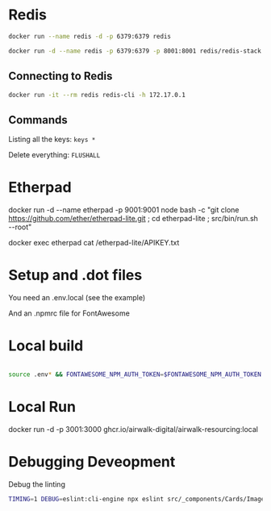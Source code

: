 

# Redis

```bash
docker run --name redis -d -p 6379:6379 redis

docker run -d --name redis -p 6379:6379 -p 8001:8001 redis/redis-stack:latest
```

## Connecting to Redis

```bash
docker run -it --rm redis redis-cli -h 172.17.0.1
```

## Commands

Listing all the keys: `keys *`

Delete everything: `FLUSHALL`


# Etherpad

docker run -d --name etherpad -p 9001:9001 node bash -c "git clone https://github.com/ether/etherpad-lite.git ; cd etherpad-lite ; src/bin/run.sh --root"
 
docker exec etherpad cat /etherpad-lite/APIKEY.txt

# Setup and .dot files

You need an .env.local (see the example)

And an .npmrc file for FontAwesome


# Local build

```bash

source .env* && FONTAWESOME_NPM_AUTH_TOKEN=$FONTAWESOME_NPM_AUTH_TOKEN docker buildx build -t ghcr.io/airwalk-digital/mdx-deck:local --secret id=FONTAWESOME_NPM_AUTH_TOKEN,env=FONTAWESOME_NPM_AUTH_TOKEN .
```

# Local Run

docker run -d -p 3001:3000 ghcr.io/airwalk-digital/airwalk-resourcing:local

# Debugging Deveopment

Debug the linting

```bash
TIMING=1 DEBUG=eslint:cli-engine npx eslint src/_components/Cards/Image.stories.tsx --fix
```
